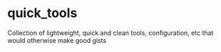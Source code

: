 # quick_tools
Collection of lightweight, quick and clean tools, configuration, etc that would otherwise make good gists
